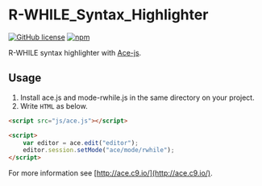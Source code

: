 # R-WHILE_Syntax_Highlighter
[![GitHub license](https://img.shields.io/badge/license-MIT-brightgreen.svg)](https://raw.githubusercontent.com/appleple/document-outliner/master/LICENSE)
[![npm](https://img.shields.io/npm/v/ace-builds.svg)](https://www.npmjs.com/package/ace-builds)

R-WHILE syntax highlighter with [Ace-js](http://ace.c9.io/).

## Usage
1. Install ace.js and mode-rwhile.js in the same directory on your project.
2. Write `HTML` as below.
```html
<script src="js/ace.js"></script>

<script>
    var editor = ace.edit("editor");
    editor.session.setMode("ace/mode/rwhile");
</script>
```
For more information see [http://ace.c9.io/](http://ace.c9.io/).